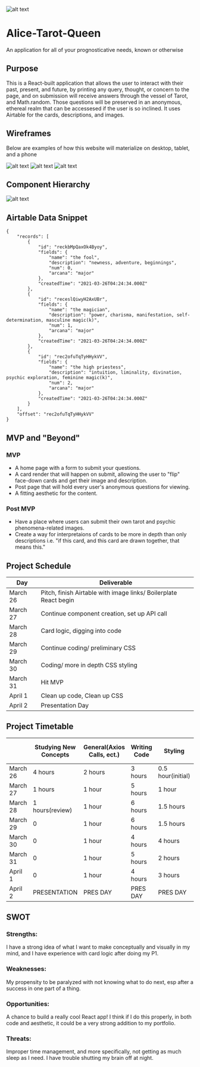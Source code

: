 ![alt text](https://i.pinimg.com/originals/d2/e9/5f/d2e95f54788f932b61296561d8ef6343.jpg)



# Alice-Tarot-Queen

An application for all of your prognosticative needs, known or otherwise



## Purpose

This is a React-built application that allows the user to interact with their past, present, and future, by printing any query, thought, or concern to the page, and on submission will receive answers through the vessel of Tarot, and Math.random. Those questions will be preserved in an anonymous, ethereal realm that can be accessesed if the user is so inclined. It uses Airtable for the cards, descriptions, and images.

## Wireframes

Below are examples of how this website will materialize on desktop, tablet, and a phone

![alt text](https://i.imgur.com/hI5wTaK.jpeg)
![alt text](https://i.imgur.com/bdcAFyz.jpeg)
![alt text](https://i.imgur.com/9ykv229.jpeg)

## Component Hierarchy

![alt text](https://i.imgur.com/IcQao8U.jpeg)

## Airtable Data Snippet

```
{
    "records": [
        {
            "id": "reckbMpQaxOk4Byoy",
            "fields": {
                "name": "the fool",
                "description": "newness, adventure, beginnings",
                "num": 0,
                "arcana": "major"
            },
            "createdTime": "2021-03-26T04:24:34.000Z"
        },
        {
            "id": "receslQiwyH2AxUBr",
            "fields": {
                "name": "the magician",
                "description": "power, charisma, manifestation, self-determination, masculine magic(k)",
                "num": 1,
                "arcana": "major"
            },
            "createdTime": "2021-03-26T04:24:34.000Z"
        },
        {
            "id": "rec2ofuTqTyHHykVV",
            "fields": {
                "name": "the high priestess",
                "description": "intuition, liminality, divination, psychic exploration, feminine magic(k)",
                "num": 2,
                "arcana": "major"
            },
            "createdTime": "2021-03-26T04:24:34.000Z"
        }
    ],
    "offset": "rec2ofuTqTyHHykVV"
}
```
## MVP and "Beyond"

### MVP
- A home page with a form to submit your questions.
- A card render that will happen on submit, allowing the user to "flip" face-down cards and get their image and description.
- Post page that will hold every user's anonymous questions for viewing.
- A fitting aesthetic for the content.

### Post MVP

- Have a place where users can submit their own tarot and psychic phenomena-related images.
- Create a way for interpretaions of cards to be more in depth than only descriptions i.e. "if this card, and this card are drawn together, that means this." 

## Project Schedule

| Day      | Deliverable                                
| -------- | ------------------------------------------ 
| March 26 |  Pitch,  finish Airtable with image links/ Boilerplate React begin
| March 27 |  Continue component creation, set up API call
| March 28 |  Card logic, digging into code              
| March 29 |  Continue coding/ preliminary CSS                              
| March 30 |  Coding/ more in depth CSS styling
| March 31 |  Hit MVP                               
| April 1  | Clean up code, Clean up CSS
| April 2  | Presentation Day


## Project Timetable

|      | Studying New Concepts | General(Axios Calls, ect.) | Writing Code | Styling          | Total Hours Day | Total Hours Days |
| ---- | --------------------- | -------------------------- | ------------ | ---------------  | --------------- | ---------------- |
| March 26  | 4 hours          | 2 hours                    | 3 hours      | 0.5 hour(initial)| 9.5             | 9.5              |
| March 27  | 1 hours          | 1 hour                     | 5 hours      | 1 hour           | 8               | 17.5             |
| March 28  | 1 hours(review)  | 1 hour                     | 6 hours      | 1.5 hours        | 8.5             | 26               |
| March 29  | 0                | 1 hour                     | 6 hours      | 1.5 hours        | 8.5             | 34.5             |
| March 30  | 0                | 1 hour                     | 4 hours      | 4 hours          | 9               | 43.5             |
| March 31  | 0                | 1 hour                     | 5 hours      | 2 hours          | 8               | 51.5             |
| April 1   | 0                | 1 hour                     | 4 hours      | 3 hours          | 8               | 59.5             |
| April 2   |PRESENTATION      | PRES DAY                   | PRES DAY     | PRES DAY         | PRES DAY        | PRES DAY         |

## SWOT 

### Strengths:

I have a strong idea of what I want to make conceptually and visually in my mind, and I have experience with card logic after doing my P1.

### Weaknesses:

My propensity to be paralyzed with not knowing what to do next, esp after a success in one part of a thing. 

### Opportunities:

A chance to build a really cool React app! I think if I do this properly, in both code and aesthetic, it could be a very strong addition to my portfolio.

### Threats:

Improper time management, and more specifically, not getting as much sleep as I need. I have trouble shutting my brain off at night. 







